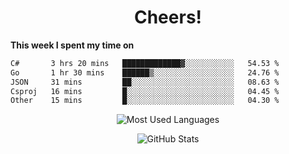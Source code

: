 <h1 align="center">Cheers!</h1>

**This week I spent my time on**
<!--START_SECTION:waka-->

```txt
C#       3 hrs 20 mins   █████████████▓░░░░░░░░░░░   54.53 %
Go       1 hr 30 mins    ██████▒░░░░░░░░░░░░░░░░░░   24.76 %
JSON     31 mins         ██░░░░░░░░░░░░░░░░░░░░░░░   08.63 %
Csproj   16 mins         █░░░░░░░░░░░░░░░░░░░░░░░░   04.45 %
Other    15 mins         █░░░░░░░░░░░░░░░░░░░░░░░░   04.30 %
```

<!--END_SECTION:waka-->

<p align="center"><img src="https://github-readme-stats.vercel.app/api/top-langs/?username=thnkrn&layout=compact&hide=html&theme=tokyonight" alt="Most Used Languages" /></p>

<p align="center"><img src="https://github-readme-stats.vercel.app/api?username=thnkrn&show_icons=true&count_private=true&theme=tokyonight&show=reviews&hide_rank=false&rank_icon=github" alt="GitHub Stats" /></p>

<!-- <p align="center"><a href="https://wakatime.com"><img src="https://wakatime.com/share/@thnkrn/40092326-d1bd-471b-89da-9a7c63939402.png" /></p>
 -->

